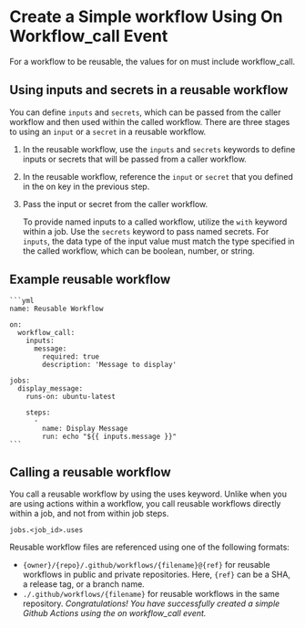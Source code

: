 
# Create a Simple workflow Using On Workflow_call Event

For a workflow to be reusable, the values for on must include workflow_call.

## Using inputs and secrets in a reusable workflow
You can define `inputs` and `secrets`, which can be passed from the caller workflow and then used within the called workflow. There are three stages to using an `input` or a `secret` in a reusable workflow.

1. In the reusable workflow, use the `inputs` and `secrets` keywords to define inputs or secrets that will be passed from a caller workflow.

2. In the reusable workflow, reference the `input` or `secret` that you defined in the on key in the previous step.

3. Pass the input or secret from the caller workflow.

   To provide named inputs to a called workflow, utilize the `with` keyword within a job. Use the `secrets` keyword to pass named secrets. For `inputs`, the data type of the input value must match the type specified in the called workflow, which can be boolean, number, or string.

## Example reusable workflow

    ```yml
    name: Reusable Workflow

    on:
      workflow_call:
        inputs:
          message:
            required: true
            description: 'Message to display'

    jobs:
      display_message:
        runs-on: ubuntu-latest
        
        steps:
          - 
            name: Display Message
            run: echo "${{ inputs.message }}"
    ```        

## Calling a reusable workflow
You call a reusable workflow by using the uses keyword. Unlike when you are using actions within a workflow, you call reusable workflows directly within a job, and not from within job steps.

``jobs.<job_id>.uses``

Reusable workflow files are referenced using one of the following formats:

- `{owner}/{repo}/.github/workflows/{filename}@{ref}` for reusable workflows in public and private repositories. Here, `{ref}` can be a SHA, a release tag, or a branch name.
- `./.github/workflows/{filename}` for reusable workflows in the same repository.
_Congratulations! You have successfully created a simple Github Actions using the on workflow_call event._